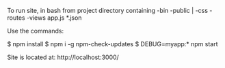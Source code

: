To run site, in bash from project directory containing
-bin
-public
    |
    -css
-routes
-views
app.js
*.json

Use the commands:

$ npm install
$ npm i -g npm-check-updates
$ DEBUG=myapp:* npm start

Site is located at:
http://localhost:3000/
